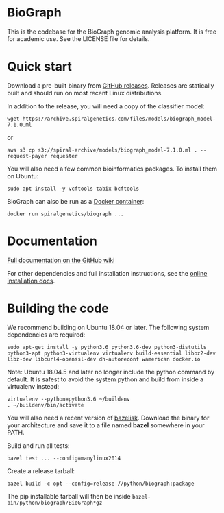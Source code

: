 # BioGraph

This is the codebase for the BioGraph genomic analysis platform. It is free for academic use. See the LICENSE file for details.

# Quick start

Download a pre-built binary from [GitHub releases](https://github.com/spiralgenetics/biograph/releases/).
Releases are statically built and should run on most recent Linux distributions.

In addition to the release, you will need a copy of the classifier model:

    wget https://archive.spiralgenetics.com/files/models/biograph_model-7.1.0.ml

or

    aws s3 cp s3://spiral-archive/models/biograph_model-7.1.0.ml . --request-payer requester

You will also need a few common bioinformatics packages. To install them on Ubuntu:

    sudo apt install -y vcftools tabix bcftools

BioGraph can also be run as a [Docker container](https://hub.docker.com/repository/docker/spiralgenetics/biograph):

    docker run spiralgenetics/biograph ...

# Documentation

[Full documentation on the GitHub wiki](https://github.com/spiralgenetics/biograph/wiki)

For other dependencies and full installation instructions, see the [online installation docs](https://github.com/spiralgenetics/biograph/wiki/Installation).

# Building the code

We recommend building on Ubuntu 18.04 or later. The following system dependencies are required:

    sudo apt-get install -y python3.6 python3.6-dev python3-distutils python3-apt python3-virtualenv virtualenv build-essential libbz2-dev libz-dev libcurl4-openssl-dev dh-autoreconf wamerican docker.io 

Note: Ubuntu 18.04.5 and later no longer include the python command by default. It is safest to avoid the system python and build from inside a virtualenv instead:

    virtualenv --python=python3.6 ~/buildenv
    . ~/buildenv/bin/activate
    
You will also need a recent version of [bazelisk](https://github.com/bazelbuild/bazelisk/releases/latest). 
Download the binary for your architecture and save it to a file named **bazel** somewhere in your PATH.

Build and run all tests:

    bazel test ... --config=manylinux2014

Create a release tarball:

    bazel build -c opt --config=release //python/biograph:package

The pip installable tarball will then be inside `bazel-bin/python/biograph/BioGraph*gz`
